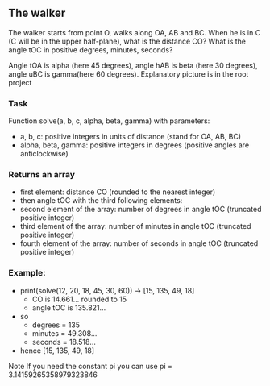 ## The walker

The walker starts from point O, walks along OA, AB and BC. When he is in C (C will be in the upper half-plane), what is the distance CO? 
What is the angle tOC in positive degrees, minutes, seconds?

Angle tOA is alpha (here 45 degrees), angle hAB is beta (here 30 degrees), angle uBC is gamma(here 60 degrees).
Explanatory picture is in the root project

### Task

Function solve(a, b, c, alpha, beta, gamma) with parameters:

*  a, b, c: positive integers in units of distance (stand for OA, AB, BC)
*  alpha, beta, gamma: positive integers in degrees (positive angles are anticlockwise) 

### Returns an array

*  first element: distance CO (rounded to the nearest integer)
*  then angle tOC with the third following elements:
*  second element of the array: number of degrees in angle tOC (truncated positive integer)
*  third element of the array: number of minutes in angle tOC (truncated positive integer)
*  fourth element of the array: number of seconds in angle tOC (truncated positive integer)
        
### Example:
*  print(solve(12, 20, 18, 45, 30, 60)) -> [15, 135, 49, 18]
    - CO is 14.661... rounded to 15
    - angle tOC is 135.821...
*  so
    - degrees = 135
    - minutes = 49.308...
    - seconds = 18.518...
*  hence [15, 135, 49, 18]

Note
If you need the constant pi you can use pi = 3.14159265358979323846
